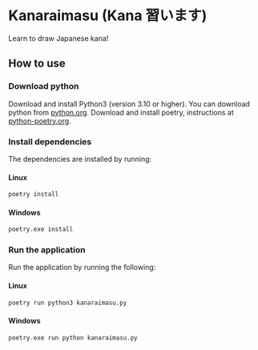 # Kanaraimasu (Kana 習います)

Learn to draw Japanese kana!

## How to use

### Download python

Download and install Python3 (version 3.10 or higher).
You can download python from [python.org](https://www.python.org).
Download and install poetry, instructions at [python-poetry.org](https://python-poetry.org/docs/#installing-with-the-official-installer).

### Install dependencies

The dependencies are installed by running:

#### Linux

```bash
poetry install
```

#### Windows

```cmd
poetry.exe install
```

### Run the application

Run the application by running the following:

#### Linux

```bash
poetry run python3 kanaraimasu.py
```

#### Windows

```cmd
poetry.exe run python kanaraimasu.py
```
